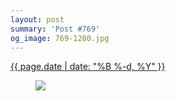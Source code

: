 ```yaml
---
layout: post
summary: 'Post #769'
og_image: 769-1280.jpg
---
```


<div class="post">
 <time>
  <a href="/769">
   {{ page.date | date: "%B %-d, %Y" }}
  </a>
 </time>
 <a href="/769">
  <figure data-taken="7/8/2018">
   <img sizes="(min-width: 700px) 50vw, calc(100vw - 2rem)" src="{{ site.assets_url }}/769-640.jpg" srcset="{{ site.assets_url }}/769-320.jpg 320w, {{ site.assets_url }}/769-640.jpg 640w, {{ site.assets_url }}/769-960.jpg 960w, {{ site.assets_url }}/769-1280.jpg 1280w"/>
  </figure>
 </a>
</div>
